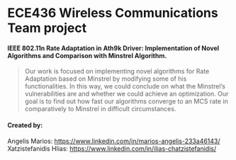 # ECE436 Wireless Communications Team project


#### IEEE 802.11n Rate Adaptation in Ath9k Driver: Implementation of Novel Algorithms and Comparison with Minstrel Algorithm. 
> Our work is focused on implementing novel algorithms for Rate Adaptation based on Minstrel by modifying some of his functionalities. In this way, we could conclude on what the
Minstrel’s vulnerabilities are and whether we could achieve an optimization. Our goal is to find out how fast our algorithms converge to an MCS rate in comparatively to Minstrel in difficult circumstances.

#### Created by:<br />
Angelis Marios: https://www.linkedin.com/in/marios-angelis-233a46143/<br />
Xatzistefanidis Hlias: https://www.linkedin.com/in/ilias-chatzistefanidis/<br />
